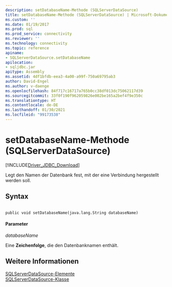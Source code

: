 ```yaml
---
description: setDatabaseName-Methode (SQLServerDataSource)
title: setDatabaseName-Methode (SQLServerDataSource) | Microsoft-Dokumentation
ms.custom: ''
ms.date: 01/19/2017
ms.prod: sql
ms.prod_service: connectivity
ms.reviewer: ''
ms.technology: connectivity
ms.topic: reference
apiname:
- SQLServerDataSource.setDatabaseName
apilocation:
- sqljdbc.jar
apitype: Assembly
ms.assetid: 4df1bfdb-eea3-4a00-a99f-750a69795ab3
author: David-Engel
ms.author: v-daenge
ms.openlocfilehash: 84f717c16717a765b0cc38df013dc75062117d39
ms.sourcegitcommit: 33f0f190f962059826e002be165a2bef4f9e350c
ms.translationtype: HT
ms.contentlocale: de-DE
ms.lasthandoff: 01/30/2021
ms.locfileid: "99173538"
---
```

# <a name="setdatabasename-method-sqlserverdatasource"></a>setDatabaseName-Methode (SQLServerDataSource)
[!INCLUDE[Driver_JDBC_Download](../../../includes/driver_jdbc_download.md)]

  Legt den Namen der Datenbank fest, mit der eine Verbindung hergestellt werden soll.  
  
## <a name="syntax"></a>Syntax  
  
```  
  
public void setDatabaseName(java.lang.String databaseName)  
```  
  
#### <a name="parameters"></a>Parameter  
 *databaseName*  
  
 Eine **Zeichenfolge**, die den Datenbanknamen enthält.  
  
## <a name="see-also"></a>Weitere Informationen  
 [SQLServerDataSource-Elemente](../../../connect/jdbc/reference/sqlserverdatasource-members.md)   
 [SQLServerDataSource-Klasse](../../../connect/jdbc/reference/sqlserverdatasource-class.md)  
  
  
